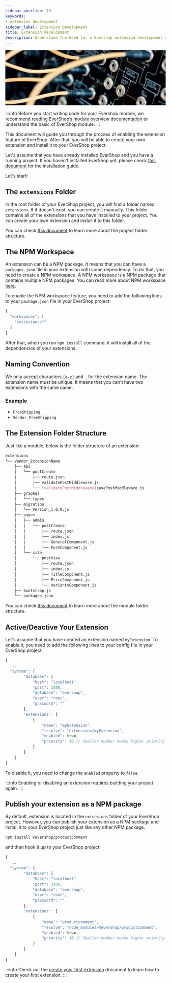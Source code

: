 ```yaml
---
sidebar_position: 10
keywords:
- extension development
sidebar_label: Extension Development
title: Extension Development
description: Understand the Need for a Evershop extension development and how to develop a Evershop extension.
---
```


![EverShop extension development](./img/evershop-extension-development.jpg "EverShop extension development")

:::info
Before you start writing code for your Evershop module, we recommend reading [EverShop’s module overview documentation](./module-overview) to understand the basic of EverShop module.
:::

This document will guide you through the process of enabling the extension feature of EverShop. After that, you will be able to create your own extension and install it to your EverShop project.

Let's assume that you have already installed EverShop and you have a running project. If you haven't installed EverShop yet, please check [this document](../getting-started/installation-guide) for the installation guide.

Let's start!

## The `extensions` Folder

In the root folder of your EverShop project, you will find a folder named `extensions`. If it doesn't exist, you can create it manually. This folder contains all of the extensions that you have installed to your project. You can create your own extension and install it to this folder.

You can check [this document](../knowledge-base/architecture-overview) to learn more about the project folder structure.

## The NPM Workspace

An extension can be a NPM package. It means that you can have a `packages.json` file in your extension with some dependency. To do that, you need to create a NPM workspace. A NPM workspace is a NPM package that contains multiple NPM packages. You can read more about NPM workspace [here](https://docs.npmjs.com/cli/v7/using-npm/workspaces).

To enable the NPM workspace feature, you need to add the following lines to your `package.json` file in your EverShop project:

```js title="package.json"
{
  "workspaces": [
    "extensions/*"
  ]
}
```
After that, when you run `npm install` command, it will install all of the dependencies of your extensions.

## Naming Convention

We only accept characters `[a-z]` and `_` for the extension name. The extension name must be unique. It means that you can't have two extensions with the same name.

### Example

- `FreeShipping`
- `Vendor_FreeShipping`

## The Extension Folder Structure

Just like a module, below is the folder structure of an extension:

```bash
extensions
└── Vendor_ExtensionName
    ├── api
    │   └── postCreate
    │       ├── route.json
    │       ├── validatePostMiddleware.js
    │       └── [validatePostMiddleware]savePostMiddleware.js
    ├── graphql
    │   └── types
    ├── migration
    │   └── Version_1.0.0.js
    ├── pages
    │   ├── admin
    │   │   └── postCreate
    │   │       ├── route.json
    │   │       ├── index.js
    │   │       ├── GeneralComponent.js
    │   │       └── FormComponent.js
    │   └── site
    │       └── postView
    │           ├── route.json
    │           ├── index.js
    │           ├── TitleComponent.js
    │           ├── PriceComponent.js
    │           └── VariantsComponent.js
    ├── bootstrap.js
    └── packages.json
```
You can check [this document](./module-overview) to learn more about the module folder structure.

## Active/Deactive Your Extension

Let's assume that you have created an extension named `myExtension`. To enable it, you need to add the following lines to your config file in your EverShop project:

```js title="./config/production.config.json"
{
  ...
  "system": {
        "database": {
            "host": "localhost",
            "port": 3306,
            "database": "evershop",
            "user": "root",
            "password": ""
        },
        "extensions": [
            {
                "name": "myExtension",
                "resolve": "extensions/myExtension",
                "enabled": true,
                "priority": 10 // Smaller number means higher priority
            }
        ]
    }
}
```
To disable it, you need to change the `enabled` property to `false`.

:::info
Enabling or disabling an extension requires building your project again.
:::

## Publish your extension as a NPM package

By default, extension is located in the `extensions` folder of your EverShop project. However, you can publish your extension as a NPM package and install it to your EverShop project just like any other NPM package.

```bash 
npm install @evershop/productcomment
```

and then hook it up to your EverShop project:

```js title="./config/production.config.json"
{
  ...
  "system": {
        "database": {
            "host": "localhost",
            "port": 3306,
            "database": "evershop",
            "user": "root",
            "password": ""
        },
        "extensions": [
            {
                "name": "productcomment",
                "resolve": "node_modules/@evershop/productcomment",
                "enabled": true,
                "priority": 10 // Smaller number means higher priority
            }
        ]
    }
}
```

:::info
Check out the [create your first extension](./create-your-first-extension) document to learn how to create your first extension.
:::